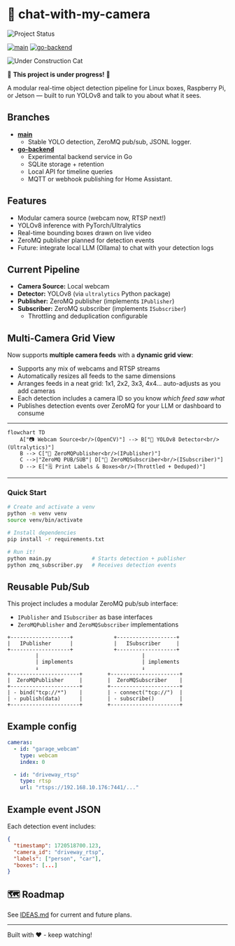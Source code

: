 # 📸 chat-with-my-camera
![Project Status](https://img.shields.io/badge/status-under--construction-yellow) 

[![main](https://img.shields.io/badge/branch-main-blue)](https://github.com/Mrunmoy/chat-with-my-camera/tree/main)
[![go-backend](https://img.shields.io/badge/branch-go--backend-brightgreen)](https://github.com/Mrunmoy/chat-with-my-camera/tree/dev/go-backend)

![Under Construction Cat](https://media.giphy.com/media/VbnUQpnihPSIgIXuZv/giphy.gif)


🚧 **This project is under progress!** 🚧


A modular real-time object detection pipeline for Linux boxes, Raspberry Pi, or Jetson — built to run YOLOv8 and talk to you about what it sees. 

## Branches

- [**main**](https://github.com/Mrunmoy/chat-with-my-camera/tree/main)  
   - Stable YOLO detection, ZeroMQ pub/sub, JSONL logger.
- [**go-backend**](https://github.com/Mrunmoy/chat-with-my-camera/tree/dev/go-backend) 
  - Experimental backend service in Go
  - SQLite storage + retention
  - Local API for timeline queries
  - MQTT or webhook publishing for Home Assistant.


## Features
- Modular camera source (webcam now, RTSP next!)
- YOLOv8 inference with PyTorch/Ultralytics
- Real-time bounding boxes drawn on live video
- ZeroMQ publisher planned for detection events
- Future: integrate local LLM (Ollama) to chat with your detection logs


## Current Pipeline

- **Camera Source:** Local webcam
- **Detector:** YOLOv8 (via `ultralytics` Python package)
- **Publisher:** ZeroMQ publisher (implements `IPublisher`)
- **Subscriber:** ZeroMQ subscriber (implements `ISubscriber`)
  - Throttling and deduplication configurable

## Multi-Camera Grid View

Now supports **multiple camera feeds** with a **dynamic grid view**:

- Supports any mix of webcams and RTSP streams  
- Automatically resizes all feeds to the same dimensions  
- Arranges feeds in a neat grid: 1x1, 2x2, 3x3, 4x4... auto-adjusts as you add cameras  
- Each detection includes a camera ID so you know *which feed saw what*  
- Publishes detection events over ZeroMQ for your LLM or dashboard to consume


---

```mermaid
flowchart TD
    A["📷 Webcam Source<br/>(OpenCV)"] --> B["🦁 YOLOv8 Detector<br/>(Ultralytics)"]
    B --> C["📡 ZeroMQPublisher<br/>(IPublisher)"]
    C -->|"ZeroMQ PUB/SUB"| D["🔔 ZeroMQSubscriber<br/>(ISubscriber)"]
    D --> E["🗒️ Print Labels & Boxes<br/>(Throttled + Deduped)"]
```

---

### Quick Start
```bash
# Create and activate a venv
python -m venv venv
source venv/bin/activate

# Install dependencies
pip install -r requirements.txt

# Run it!
python main.py             # Starts detection + publisher
python zmq_subscriber.py   # Receives detection events
```

## Reusable Pub/Sub
This project includes a modular ZeroMQ pub/sub interface:
- `IPublisher` and `ISubscriber` as base interfaces
- `ZeroMQPublisher` and `ZeroMQSubscriber` implementations

```
+-------------------+             +-------------------+
|   IPublisher      |             |   ISubscriber     |
+-------------------+             +-------------------+
         |                                 |
         | implements                      | implements
         ↓                                 ↓
+----------------------+        +----------------------+
|  ZeroMQPublisher     |        |  ZeroMQSubscriber    |
+----------------------+        +----------------------+
| - bind("tcp://*")    |        | - connect("tcp://")  |
| - publish(data)      |        | - subscribe()        |
+----------------------+        +----------------------+

```

## Example config
```yaml
cameras:
  - id: "garage_webcam"
    type: webcam
    index: 0

  - id: "driveway_rtsp"
    type: rtsp
    url: "rtsps://192.168.10.176:7441/..."
```

## Example event JSON
Each detection event includes:
```json
{
  "timestamp": 1720518700.123,
  "camera_id": "driveway_rtsp",
  "labels": ["person", "car"],
  "boxes": [...]
}
```


## 🗺️ Roadmap
See [IDEAS.md](IDEAS.md) for current and future plans.


---

Built with ❤️ - keep watching!